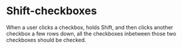 # Shift-checkboxes
When a user clicks a checkbox, holds Shift, and then clicks another checkbox a few rows down, all the checkboxes inbetween those two checkboxes should be checked.
